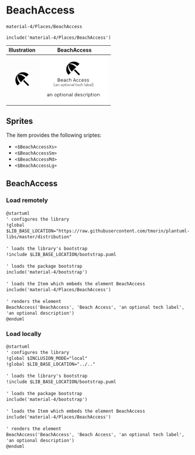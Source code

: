 # BeachAccess


```text
material-4/Places/BeachAccess
```

```text
include('material-4/Places/BeachAccess')
```



| Illustration | BeachAccess |
| :---: | :---: |
| ![illustration for Illustration](../../material-4/Places/BeachAccess.png) | ![illustration for BeachAccess](../../material-4/Places/BeachAccess.Local.png) |



## Sprites
The item provides the following sriptes:

- `<$BeachAccessXs>`
- `<$BeachAccessSm>`
- `<$BeachAccessMd>`
- `<$BeachAccessLg>`





## BeachAccess

### Load remotely
```plantuml
@startuml
' configures the library
!global $LIB_BASE_LOCATION="https://raw.githubusercontent.com/tmorin/plantuml-libs/master/distribution"

' loads the library's bootstrap
!include $LIB_BASE_LOCATION/bootstrap.puml

' loads the package bootstrap
include('material-4/bootstrap')

' loads the Item which embeds the element BeachAccess
include('material-4/Places/BeachAccess')

' renders the element
BeachAccess('BeachAccess', 'Beach Access', 'an optional tech label', 'an optional description')
@enduml
```

### Load locally
```plantuml
@startuml
' configures the library
!global $INCLUSION_MODE="local"
!global $LIB_BASE_LOCATION="../.."

' loads the library's bootstrap
!include $LIB_BASE_LOCATION/bootstrap.puml

' loads the package bootstrap
include('material-4/bootstrap')

' loads the Item which embeds the element BeachAccess
include('material-4/Places/BeachAccess')

' renders the element
BeachAccess('BeachAccess', 'Beach Access', 'an optional tech label', 'an optional description')
@enduml
```

